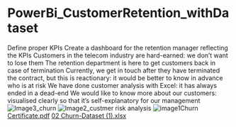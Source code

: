 # PowerBi_CustomerRetention_withDataset
Define proper KPIs Create a dashboard for the retention manager reflecting the KPIs
Customers in the telecom industry are hard-earned: we don’t want to lose them
The retention department is here to get customers back in case of termination 
Currently, we get in touch after they have terminated the contract, but this is reactionary: it would be better to know in advance who is at risk 
We  have done customer analysis with Excel: it has always ended in a dead-end
We would like to know more about our customers: visualised clearly so that it’s self-explanatory for our management![Image3_churn](https://github.com/user-attachments/assets/96d62f4a-f642-49ff-8ac0-de87f7f5bd83)
![Image2_custmer risk analysis](https://github.com/user-attachments/assets/20f8831d-f392-4404-a835-d8a0f9f4f786)
![image1Churn](https://github.com/user-attachments/assets/72b3ca08-d624-4762-baf9-4ddbbd72a5ac)
[Certificate.pdf](https://github.com/user-attachments/files/16974070/Certificate.pdf)
[02 Churn-Dataset (1).xlsx](https://github.com/user-attachments/files/16974067/02.Churn-Dataset.1.xlsx)
